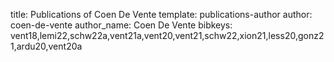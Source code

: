 title: Publications of Coen De Vente
template: publications-author
author: coen-de-vente
author_name: Coen De Vente
bibkeys: vent18,lemi22,schw22a,vent21a,vent20,vent21,schw22,xion21,less20,gonz21,ardu20,vent20a